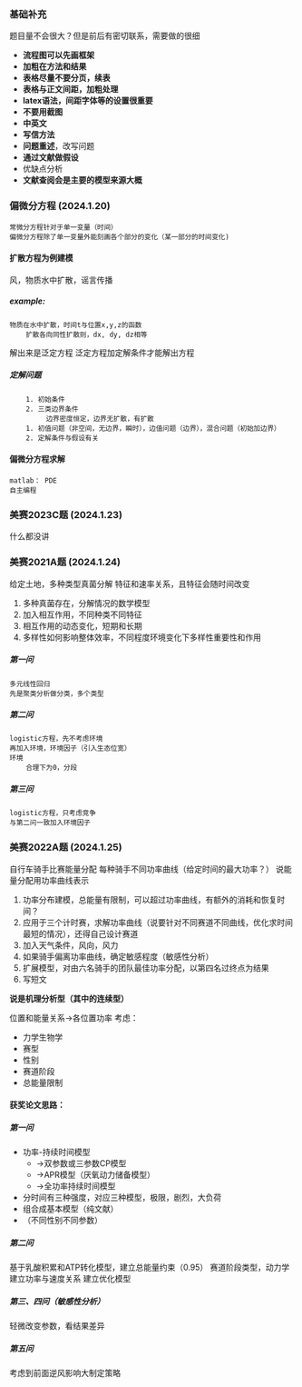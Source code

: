 ### 基础补充
题目量不会很大？但是前后有密切联系，需要做的很细
- **流程图可以先画框架**
- **加粗在方法和结果**
- **表格尽量不要分页，续表**
- **表格与正文间距，加粗处理**
- **latex语法，间距字体等的设置很重要**
- **不要用截图**
- **中英文**
- **写信方法**
- **问题重述**，改写问题
- **通过文献做假设**
- 优缺点分析
- **文献查阅会是主要的模型来源大概**
### 偏微分方程 (2024.1.20)
	常微分方程针对于单一变量（时间）
	偏微分方程除了单一变量外能刻画各个部分的变化（某一部分的时间变化) 
#### 扩散方程为例建模
风，物质水中扩散，谣言传播
##### example:
	物质在水中扩散，时间t与位置x,y,z的函数
		扩散各向同性扩散则，dx, dy, dz相等
解出来是泛定方程
	泛定方程加定解条件才能解出方程
##### 定解问题
		1. 初始条件
		2. 三类边界条件
			 边界密度恒定，边界无扩散，有扩散
		1. 初值问题（非空间，无边界，瞬时），边值问题（边界），混合问题（初始加边界）
		2. 定解条件与假设有关
#### 偏微分方程求解
	matlab： PDE
	自主编程

### 美赛2023C题 (2024.1.23)
什么都没讲


### 美赛2021A题 (2024.1.24)
给定土地，多种类型真菌分解
特征和速率关系，且特征会随时间改变
1. 多种真菌存在，分解情况的数学模型
2. 加入相互作用，不同种类不同特征
3. 相互作用的动态变化，短期和长期
4. 多样性如何影响整体效率，不同程度环境变化下多样性重要性和作用
##### 第一问
	多元线性回归
	先是聚类分析做分类，多个类型
##### 第二问
	logistic方程，先不考虑环境
	再加入环境，环境因子（引入生态位宽）
	环境
		合理下为0，分段
##### 第三问
	logistic方程，只考虑竞争
	与第二问一致加入环境因子

### 美赛2022A题 (2024.1.25)

自行车骑手比赛能量分配
每种骑手不同功率曲线（给定时间的最大功率？）
说能量分配用功率曲线表示
1. 功率分布建模，总能量有限制，可以超过功率曲线，有额外的消耗和恢复时间？
2. 应用于三个计时赛，求解功率曲线（说要针对不同赛道不同曲线，优化求时间最短的情况），还得自己设计赛道
3. 加入天气条件，风向，风力
4. 如果骑手偏离功率曲线，确定敏感程度（敏感性分析）
5. 扩展模型，对由六名骑手的团队最佳功率分配，以第四名过终点为结果
6. 写短文

**说是机理分析型（其中的连续型）**

位置和能量关系$\rightarrow$各位置功率
考虑：
- 力学生物学
- 赛型
- 性别
- 赛道阶段
- 总能量限制
#### 获奖论文思路：
##### 第一问
- 功率-持续时间模型
	- $\rightarrow$双参数或三参数CP模型
	- $\rightarrow$APR模型（厌氧动力储备模型）
	- $\rightarrow$全功率持续时间模型
- 分时间有三种强度，对应三种模型，极限，剧烈，大负荷
- 组合成基本模型（纯文献）
- （不同性别不同参数）
##### 第二问
基于乳酸积累和ATP转化模型，建立总能量约束（0.95）
赛道阶段类型，动力学建立功率与速度关系
建立优化模型
##### 第三、四问（敏感性分析）
轻微改变参数，看结果差异
##### 第五问
考虑到前面逆风影响大制定策略

